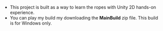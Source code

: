 - This project is built as a way to learn the ropes with Unity 2D hands-on experience.
- You can play my build my downloading the **MainBuild** zip file. This build is for Windows only.

